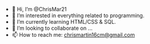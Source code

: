 - 👋 Hi, I’m @ChrisMar21
- 👀 I’m interested in everything related to programming.
- 🌱 I’m currently learning HTML/CSS & SQL.
- 💞️ I’m looking to collaborate on ...
- 📫 How to reach me: chrismartin16cm@gmail.com

<!---
ChrisMar21/ChrisMar21 is a ✨ special ✨ repository because its `README.md` (this file) appears on your GitHub profile.
You can click the Preview link to take a look at your changes.
--->
